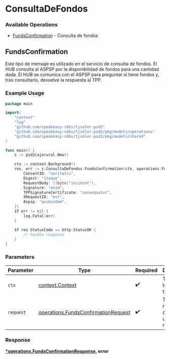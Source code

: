 # ConsultaDeFondos

### Available Operations

* [FundsConfirmation](#fundsconfirmation) - Consulta de fondos

## FundsConfirmation

Este tipo de mensaje es utilizado en el servicio de consulta de fondos. El HUB consulta al ASPSP por la disponibilidad de fondos para una cantidad dada. El HUB se comunica con el ASPSP para preguntar si tiene fondos y, tras consultarlo, devuelve la respuesta al TPP.

### Example Usage

```go
package main

import(
	"context"
	"log"
	"github.com/speakeasy-sdks/tjsoler-psd2"
	"github.com/speakeasy-sdks/tjsoler-psd2/pkg/models/operations"
	"github.com/speakeasy-sdks/tjsoler-psd2/pkg/models/shared"
)

func main() {
    s := psd2cajarural.New()

    ctx := context.Background()
    res, err := s.ConsultaDeFondos.FundsConfirmation(ctx, operations.FundsConfirmationRequest{
        ConsentID: "veritatis",
        Digest: "itaque",
        RequestBody: []byte("incidunt"),
        Signature: "enim",
        TPPSignatureCertificate: "consequatur",
        XRequestID: "est",
        Aspsp: "quibusdam",
    })
    if err != nil {
        log.Fatal(err)
    }

    if res.StatusCode == http.StatusOK {
        // handle response
    }
}
```

### Parameters

| Parameter                                                                                  | Type                                                                                       | Required                                                                                   | Description                                                                                |
| ------------------------------------------------------------------------------------------ | ------------------------------------------------------------------------------------------ | ------------------------------------------------------------------------------------------ | ------------------------------------------------------------------------------------------ |
| `ctx`                                                                                      | [context.Context](https://pkg.go.dev/context#Context)                                      | :heavy_check_mark:                                                                         | The context to use for the request.                                                        |
| `request`                                                                                  | [operations.FundsConfirmationRequest](../../models/operations/fundsconfirmationrequest.md) | :heavy_check_mark:                                                                         | The request object to use for the request.                                                 |


### Response

**[*operations.FundsConfirmationResponse](../../models/operations/fundsconfirmationresponse.md), error**

